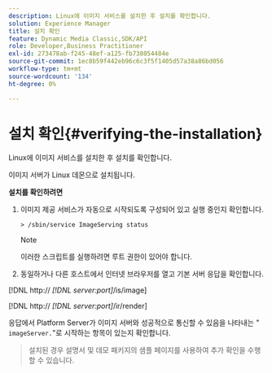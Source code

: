 ```yaml
---
description: Linux에 이미지 서비스를 설치한 후 설치를 확인합니다.
solution: Experience Manager
title: 설치 확인
feature: Dynamic Media Classic,SDK/API
role: Developer,Business Practitioner
exl-id: 273478ab-f245-48ef-a125-fb738054484e
source-git-commit: 1ec8b59f442eb96c6c3f5f1405d57a38a86bd056
workflow-type: tm+mt
source-wordcount: '134'
ht-degree: 0%

---
```


# 설치 확인{#verifying-the-installation}

Linux에 이미지 서비스를 설치한 후 설치를 확인합니다.

이미지 서버가 Linux 데몬으로 설치됩니다.

**설치를 확인하려면**

1. 이미지 제공 서비스가 자동으로 시작되도록 구성되어 있고 실행 중인지 확인합니다.

   `> /sbin/service ImageServing status`

   >[!NOTE]
   >
   >이러한 스크립트를 실행하려면 루트 권한이 있어야 합니다.

1. 동일하거나 다른 호스트에서 인터넷 브라우저를 열고 기본 서버 응답을 확인합니다.

[!DNL http:// *[!DNL server:port]*/is/image]

[!DNL http:// *[!DNL server:port]*/ir/render]

응답에서 Platform Server가 이미지 서버와 성공적으로 통신할 수 있음을 나타내는 &quot; `imageServer.`&quot;로 시작하는 항목이 있는지 확인합니다.
>설치된 경우 설명서 및 데모 패키지의 샘플 페이지를 사용하여 추가 확인을 수행할 수 있습니다.
